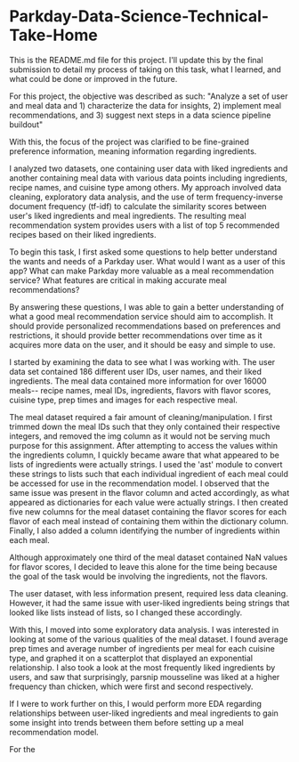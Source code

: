 # Parkday-Data-Science-Technical-Take-Home

This is the README.md file for this project. I'll update this by the final submission to detail my process of taking on this task, what I learned, and what could be done or improved in the future.

For this project, the objective was described as such:
"Analyze a set of user and meal data and 1) characterize the data for insights, 2) implement meal recommendations, and 3) suggest next steps in a data science pipeline buildout"

With this, the focus of the project was clarified to be fine-grained preference information, meaning information regarding ingredients. 

I analyzed two datasets, one containing user data with liked ingredients and another containing meal data with various data points including ingredients, recipe names, and cuisine type among others. My approach involved data cleaning, exploratory data analysis, and the use of term frequency-inverse document frequency (tf-idf) to calculate the similarity scores between user's liked ingredients and meal ingredients. The resulting meal recommendation system provides users with a list of top 5 recommended recipes based on their liked ingredients.

To begin this task, I first asked some questions to help better understand the wants and needs of a Parkday user. What would I want as a user of this app? What can make Parkday more valuable as a meal recommendation service? What features are critical in making accurate meal recommendations?

By answering these questions, I was able to gain a better understanding of what a good meal recommendation service should aim to accomplish. It should provide personalized recommendations based on preferences and restrictions, it should provide better recommendations over time as it acquires more data on the user, and it should be easy and simple to use.

I started by examining the data to see what I was working with. The user data set contained 186 different user IDs, user names, and their liked ingredients. The meal data contained more information for over 16000 meals-- recipe names, meal IDs, ingredients, flavors with flavor scores, cuisine type, prep times and images for each respective meal. 

The meal dataset required a fair amount of cleaning/manipulation. I first trimmed down the meal IDs such that they only contained their respective integers, and removed the img column as it would not be serving much purpose for this assignment. After attempting to access the values within the ingredients column, I quickly became aware that what appeared to be lists of ingredients were actually strings. I used the 'ast' module to convert these strings to lists such that each individual ingredient of each meal could be accessed for use in the recommendation model. I observed that the same issue was present in the flavor column and acted accordingly, as what appeared as dictionaries for each value were actually strings. I then created five new columns for the meal dataset containing the flavor scores for each flavor of each meal instead of containing them within the dictionary column. Finally, I also added a column identifying the number of ingredients within each meal.

Although approximately one third of the meal dataset contained NaN values for flavor scores, I decided to leave this alone for the time being because the goal of the task would be involving the ingredients, not the flavors.

The user dataset, with less information present, required less data cleaning. However, it had the same issue with user-liked ingredients being strings that looked like lists instead of lists, so I changed these accordingly.

With this, I moved into some exploratory data analysis. I was interested in looking at some of the various qualities of the meal dataset. I found average prep times and average number of ingredients per meal for each cuisine type, and graphed it on a scatterplot that displayed an exponential relationship. I also took a look at the most frequently liked ingredients by users, and saw that surprisingly, parsnip mousseline was liked at a higher frequency than chicken, which were first and second respectively.

If I were to work further on this, I would perform more EDA regarding relationships between user-liked ingredients and meal ingredients to gain some insight into trends between them before setting up a meal recommendation model.

For the 

